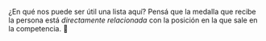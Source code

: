 ¿En qué nos puede ser útil una lista aquí? Pensá que la medalla que recibe la persona está _directamente relacionada_ con la posición en la que sale en la competencia. :thought_balloon: